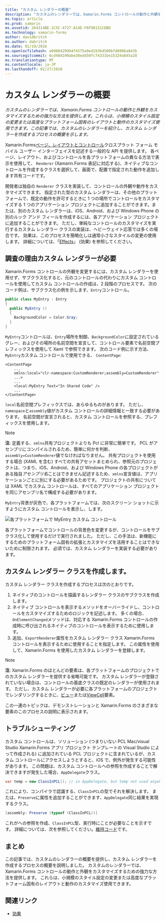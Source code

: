 ```yaml
---
title: "カスタム レンダラーの概要"
description: "カスタムのレンダラーでは、Xamarin.Forms コントロールの動作と外観をカスタマイズするための強力な方法を提供します。 これらは、小規模のスタイル設定の変更または高度なプラットフォーム固有のレイアウトと動作のカスタマイズ使用できます。 この記事では、カスタムのレンダラーを紹介し、カスタム レンダラーを作成するプロセスの概要を示します。"
ms.topic: article
ms.prod: xamarin
ms.assetid: 264314BE-1C5C-4727-A14E-F6F98151CDBD
ms.technology: xamarin-forms
author: davidbritch
ms.author: dabritch
ms.date: 01/19/2016
ms.openlocfilehash: a9908429994f4575a9e41936d500bfd8906a843b
ms.sourcegitcommit: 6cd40d190abe38edd50fc74331be15324a845a28
ms.translationtype: MT
ms.contentlocale: ja-JP
ms.lasthandoff: 02/27/2018
---
```

# <a name="introduction-to-custom-renderers"></a>カスタム レンダラーの概要

_カスタムのレンダラーでは、Xamarin.Forms コントロールの動作と外観をカスタマイズするための強力な方法を提供します。これらは、小規模のスタイル設定の変更または高度なプラットフォーム固有のレイアウトと動作のカスタマイズ使用できます。この記事では、カスタムのレンダラーを紹介し、カスタム レンダラーを作成するプロセスの概要を示します。_

Xamarin.Forms[ページ、レイアウトとコントロール](~/xamarin-forms/user-interface/controls/index.md)クロスプラット フォーム モバイル ユーザー インターフェイスを記述する一般的な API を提供します。 各ページ、レイアウト、およびコントロールを各プラットフォームの異なる方法で表示を使用して、 `Renderer` (Xamarin.Forms 表記に対応する)、ネイティブなコントロールを作成するクラスを選択して、画面で、配置で指定された動作を追加します共有コードです。

開発者は独自の `Renderer` クラスを実装して、コントロールの外観や動作をカスタマイズできます。 指定された型のカスタム レンダラーは、その他のプラットフォームで、既定の動作を許可するときに 1 つの場所でコントロールをカスタマイズする 1 つのアプリケーション プロジェクトに追加することができます。または、別のカスタム レンダラーは、iOS、Android、および Windows Phone の別のルック アンド フィールを作成するには、各アプリケーション プロジェクトに追加することができます。 ただし、単純なコントロールのカスタマイズを実行するカスタム レンダラー クラスの実装は、ヘビーウェイト応答では多くの場合です。 効果は、このプロセスを簡略化しは通常小さなスタイルの変更の使用します。 詳細については、「[Effects](~/xamarin-forms/app-fundamentals/effects/index.md)」 (効果) を参照してください。

## <a name="examining-why-custom-renderers-are-necessary"></a>調査の理由カスタム レンダラーが必要

Xamarin.Forms コントロールの外観を変更するには、カスタム レンダラーを使用せず、サブクラス化すると、元のコントロールの代わりにカスタム コントロールを使用してカスタム コントロールの作成は、2 段階のプロセスです。 次のコード例は、サブクラス化の例を示します、`Entry`コントロール。

```csharp
public class MyEntry : Entry
{
  public MyEntry ()
  {
    BackgroundColor = Color.Gray;
  }
}
```

`MyEntry`コントロールは、`Entry`場所を制御、`BackgroundColor`に設定されているグレー、およびその場所の名前空間を宣言して、コントロール要素で名前空間プレフィックスを使用して Xaml で参照できます。 次のコード例に示す方法、`MyEntry`カスタム コントロールで使用できる、 `ContentPage`:

```xaml
<ContentPage
    ...
    xmlns:local="clr-namespace:CustomRenderer;assembly=CustomRenderer"
    ...>
    ...
    <local:MyEntry Text="In Shared Code" />
    ...
</ContentPage>
```

`local`名前空間プレフィックスでは、あらゆるものがあります。 ただし、`namespace`と`assembly`値がカスタム コントロールの詳細情報と一致する必要があります。 名前空間が宣言されると、カスタム コントロールを参照する、プレフィックスを使用します。

> [!NOTE]
> **注**: 定義する、`xmlns`共有プロジェクトよりも Pcl に非常に簡単です。 PCL がアセンブリにコンパイルされるため、簡単に何かを判断、`assembly=CustomRenderer`値でなければなりません。 共有プロジェクトを使用する場合 (XAML を含む) すべての共有アセットまとめられ、参照元のプロジェクトは、つまり、iOS、Android、および Windows Phone の各プロジェクトがある独自*アセンブリ名*ことはできません記述するため、`xmlns`宣言値は、アプリケーションごとに別にする必要があるためです。 プロジェクトの共有については XAML でカスタム コントロールは、すべてのアプリケーション プロジェクトを同じアセンブリ名で構成する必要があります。

`MyEntry`背景が灰色で、各プラットフォームでは、次のスクリーン ショットに示すようにカスタム コントロールを表示し、します。

![](introduction-images/screenshots.png "各プラットフォームで MyEntry カスタム コントロール")

各プラットフォームでコントロールの背景色を変更するが、コントロールをサブクラス化して使用するだけで実行されました。 ただし、この手法は、新機能にするためのプラットフォーム固有の拡張とカスタマイズを活用することはできないために制限されます。 必須では、カスタム レンダラーを実装する必要があります。

## <a name="creating-a-custom-renderer-class"></a>カスタム レンダラー クラスを作成します。

カスタム レンダラー クラスを作成するプロセスは次のとおりです。

1. ネイティブのコントロールを描画するレンダラー クラスのサブクラスを作成します。
1. ネイティブ コントロールを表示するメソッドをオーバーライドし、コントロールをカスタマイズするためのロジックを記述します。 多くの場合、`OnElementChanged`メソッドは、対応する Xamarin.Forms コントロールの作成時に呼び出されるネイティブのコントロールを表示するために使用します。
1. 追加、`ExportRenderer`属性をカスタム レンダラー クラス Xamarin.Forms コントロールを表示するために使用することを指定します。 この属性を使用して、Xamarin.Forms を使用したカスタム レンダラーを登録します。

> [!NOTE]
> **注**: Xamarin.Forms のほとんどの要素は、各プラットフォームのプロジェクトでのカスタム レンダラーを提供する省略可能です。 カスタム レンダラーが登録されていない場合は、コントロールの基底クラスの既定のレンダラーが使用されます。 ただし、カスタム レンダラーが必要に各プラットフォームのプロジェクトでレンダリングするときに、[ビュー](https://developer.xamarin.com/api/type/Xamarin.Forms.View/)または[ViewCell](https://developer.xamarin.com/api/type/Xamarin.Forms.ViewCell/)要素。

この一連のトピックは、デモンストレーションと Xamarin.Forms のさまざまな要素のこのプロセスの説明に表示されます。

## <a name="troubleshooting"></a>トラブルシューティング

カスタム コントロールは、ソリューション (つまりいない PCL Mac/visual Studio Xamarin.Forms アプリ プロジェクト テンプレートの Visual Studio によって作成される) に追加されている PCL プロジェクトに含まれているが、カスタム コントロールにアクセスしようとすると、iOS で、例外が発生する可能性があります。 この問題は、カスタム コントロールへの参照を作成することで解決できますが発生した場合、`AppDelegate`クラス。

```csharp
var temp = new ClassInPCL(); // in AppDelegate, but temp not used anywhere
```

これにより、コンパイラで認識する、`ClassInPCL`の型でそれを解決します。 または、`Preserve`に属性を追加することができます、`AppDelegate`同じ結果を実現するクラス。

```csharp
[assembly: Preserve (typeof (ClassInPCL))]
```

これがへの参照を作成、`ClassInPCL`型、実行時にことが必要なことを示すです。 詳細については、次を参照してください。[維持コード](~/ios/deploy-test/linker.md)です。

## <a name="summary"></a>まとめ

この記事では、カスタムのレンダラーの概要を提供し、カスタム レンダラーを作成するプロセスの概要を説明しました。 カスタムのレンダラーでは、Xamarin.Forms コントロールの動作と外観をカスタマイズするための強力な方法を提供します。 これらは、小規模のスタイル設定の変更または高度なプラットフォーム固有のレイアウトと動作のカスタマイズ使用できます。


## <a name="related-links"></a>関連リンク

- [効果](~/xamarin-forms/app-fundamentals/effects/index.md)
